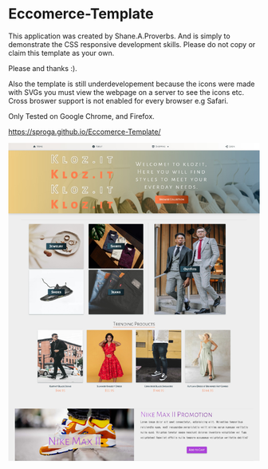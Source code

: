 # Eccomerce-Template

This application was created by Shane.A.Proverbs. And is simply to demonstrate the CSS responsive development skills. Please do not copy or claim this template as your own.

Please and thanks :).

Also the template is still underdevelopement because the icons were made with SVGs you must view the webpage on a server to see the icons etc. Cross broswer support is not enabled for every browser e.g Safari.

Only Tested on Google Chrome, and Firefox.


https://sproga.github.io/Eccomerce-Template/


<a href="https://sproga.github.io/Eccomerce-Template/" target="_blank"><img src="klozit.png" /><a/>

